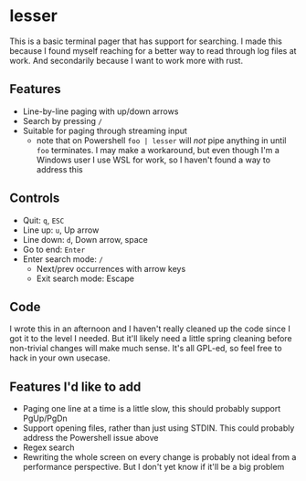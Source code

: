 # lesser

This is a basic terminal pager that has support for searching. I made this because I found myself reaching for a better way to read through log files at work. And secondarily because I want to work more with rust.

## Features

- Line-by-line paging with up/down arrows
- Search by pressing `/`
- Suitable for paging through streaming input
    - note that on Powershell `foo | lesser` will _not_ pipe anything in until `foo` terminates. I may make a workaround, but even though I'm a Windows user I use WSL for work, so I haven't found a way to address this

## Controls

- Quit: `q`, `ESC`
- Line up: `u`, Up arrow
- Line down: `d`, Down arrow, space
- Go to end: `Enter`
- Enter search mode: `/`
   - Next/prev occurrences with arrow keys
   - Exit search mode: Escape

## Code

I wrote this in an afternoon and I haven't really cleaned up the code since I got it to the level I needed. But it'll likely need a little spring cleaning before non-trivial changes will make much sense. It's all GPL-ed, so feel free to hack in your own usecase.

## Features I'd like to add

- Paging one line at a time is a little slow, this should probably support PgUp/PgDn
- Support opening files, rather than just using STDIN. This could probably address the Powershell issue above
- Regex search
- Rewriting the whole screen on every change is probably not ideal from a performance perspective. But I don't yet know if it'll be a big problem

